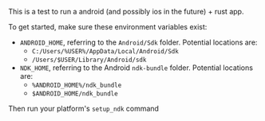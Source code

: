 This is a test to run a android (and possibly ios in the future) + rust app.

To get started, make sure these environment variables exist:
- `ANDROID_HOME`, referring to the `Android/Sdk` folder. Potential locations are:
  - `C:/Users/%USER%/AppData/Local/Android/Sdk`
  - `/Users/$USER/Library/Android/sdk`
- `NDK_HOME`, referring to the Android `ndk-bundle` folder. Potential locations are:
  - `%ANDROID_HOME%/ndk_bundle`
  - `$ANDROID_HOME/ndk_bundle`

Then run your platform's `setup_ndk` command

